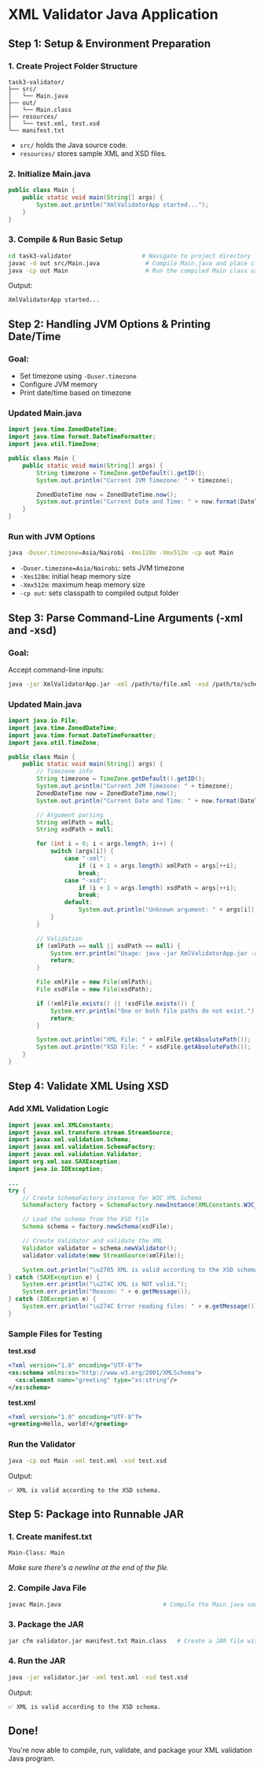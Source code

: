# XML Validator Java Application

## Step 1: Setup & Environment Preparation

### 1. Create Project Folder Structure

```
task3-validator/
├── src/
│   └── Main.java
├── out/
│   └── Main.class
├── resources/
│   └── test.xml, test.xsd
└── manifest.txt
```

* `src/` holds the Java source code.
* `resources/` stores sample XML and XSD files.

### 2. Initialize Main.java

```java
public class Main {
    public static void main(String[] args) {
        System.out.println("XmlValidatorApp started...");
    }
}
```

### 3. Compile & Run Basic Setup

```bash
cd task3-validator                    # Navigate to project directory
javac -d out src/Main.java             # Compile Main.java and place class files in 'out/'
java -cp out Main                      # Run the compiled Main class using classpath 'out'
```

Output:

```
XmlValidatorApp started...
```


## Step 2: Handling JVM Options & Printing Date/Time

### Goal:

* Set timezone using `-Duser.timezone`
* Configure JVM memory
* Print date/time based on timezone

### Updated Main.java

```java
import java.time.ZonedDateTime;
import java.time.format.DateTimeFormatter;
import java.util.TimeZone;

public class Main {
    public static void main(String[] args) {
        String timezone = TimeZone.getDefault().getID();
        System.out.println("Current JVM Timezone: " + timezone);

        ZonedDateTime now = ZonedDateTime.now();
        System.out.println("Current Date and Time: " + now.format(DateTimeFormatter.ISO_ZONED_DATE_TIME));
    }
}
```

### Run with JVM Options

```bash
java -Duser.timezone=Asia/Nairobi -Xms128m -Xmx512m -cp out Main
```

* `-Duser.timezone=Asia/Nairobi`: sets JVM timezone
* `-Xms128m`: initial heap memory size
* `-Xmx512m`: maximum heap memory size
* `-cp out`: sets classpath to compiled output folder


## Step 3: Parse Command-Line Arguments (-xml and -xsd)

### Goal:

Accept command-line inputs:

```bash
java -jar XmlValidatorApp.jar -xml /path/to/file.xml -xsd /path/to/schema.xsd
```

### Updated Main.java

```java
import java.io.File;
import java.time.ZonedDateTime;
import java.time.format.DateTimeFormatter;
import java.util.TimeZone;

public class Main {
    public static void main(String[] args) {
        // Timezone info
        String timezone = TimeZone.getDefault().getID();
        System.out.println("Current JVM Timezone: " + timezone);
        ZonedDateTime now = ZonedDateTime.now();
        System.out.println("Current Date and Time: " + now.format(DateTimeFormatter.ISO_ZONED_DATE_TIME));

        // Argument parsing
        String xmlPath = null;
        String xsdPath = null;

        for (int i = 0; i < args.length; i++) {
            switch (args[i]) {
                case "-xml":
                    if (i + 1 < args.length) xmlPath = args[++i];
                    break;
                case "-xsd":
                    if (i + 1 < args.length) xsdPath = args[++i];
                    break;
                default:
                    System.out.println("Unknown argument: " + args[i]);
            }
        }

        // Validation
        if (xmlPath == null || xsdPath == null) {
            System.err.println("Usage: java -jar XmlValidatorApp.jar -xml path/to/file.xml -xsd path/to/schema.xsd");
            return;
        }

        File xmlFile = new File(xmlPath);
        File xsdFile = new File(xsdPath);

        if (!xmlFile.exists() || !xsdFile.exists()) {
            System.err.println("One or both file paths do not exist.");
            return;
        }

        System.out.println("XML File: " + xmlFile.getAbsolutePath());
        System.out.println("XSD File: " + xsdFile.getAbsolutePath());
    }
}
```


## Step 4: Validate XML Using XSD

### Add XML Validation Logic

```java
import javax.xml.XMLConstants;
import javax.xml.transform.stream.StreamSource;
import javax.xml.validation.Schema;
import javax.xml.validation.SchemaFactory;
import javax.xml.validation.Validator;
import org.xml.sax.SAXException;
import java.io.IOException;

...
try {
    // Create SchemaFactory instance for W3C XML Schema
    SchemaFactory factory = SchemaFactory.newInstance(XMLConstants.W3C_XML_SCHEMA_NS_URI);

    // Load the schema from the XSD file
    Schema schema = factory.newSchema(xsdFile);

    // Create Validator and validate the XML
    Validator validator = schema.newValidator();
    validator.validate(new StreamSource(xmlFile));

    System.out.println("\u2705 XML is valid according to the XSD schema.");
} catch (SAXException e) {
    System.err.println("\u274C XML is NOT valid.");
    System.err.println("Reason: " + e.getMessage());
} catch (IOException e) {
    System.err.println("\u274C Error reading files: " + e.getMessage());
}
```

### Sample Files for Testing

**test.xsd**

```xml
<?xml version="1.0" encoding="UTF-8"?>
<xs:schema xmlns:xs="http://www.w3.org/2001/XMLSchema">
  <xs:element name="greeting" type="xs:string"/>
</xs:schema>
```

**test.xml**

```xml
<?xml version="1.0" encoding="UTF-8"?>
<greeting>Hello, world!</greeting>
```

### Run the Validator

```bash
java -cp out Main -xml test.xml -xsd test.xsd
```

Output:

```
✅ XML is valid according to the XSD schema.
```


## Step 5: Package into Runnable JAR

### 1. Create manifest.txt

```
Main-Class: Main
```

*Make sure there's a newline at the end of the file.*

### 2. Compile Java File

```bash
javac Main.java                             # Compile the Main.java source file
```

### 3. Package the JAR

```bash
jar cfm validator.jar manifest.txt Main.class   # Create a JAR file with manifest and compiled class
```

### 4. Run the JAR

```bash
java -jar validator.jar -xml test.xml -xsd test.xsd
```

Output:

```
✅ XML is valid according to the XSD schema.
```


## Done!

You're now able to compile, run, validate, and package your XML validation Java program.
